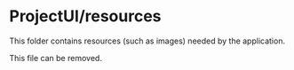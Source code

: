 # ProjectUI/resources

This folder contains resources (such as images) needed by the application. 

This file can be removed.
